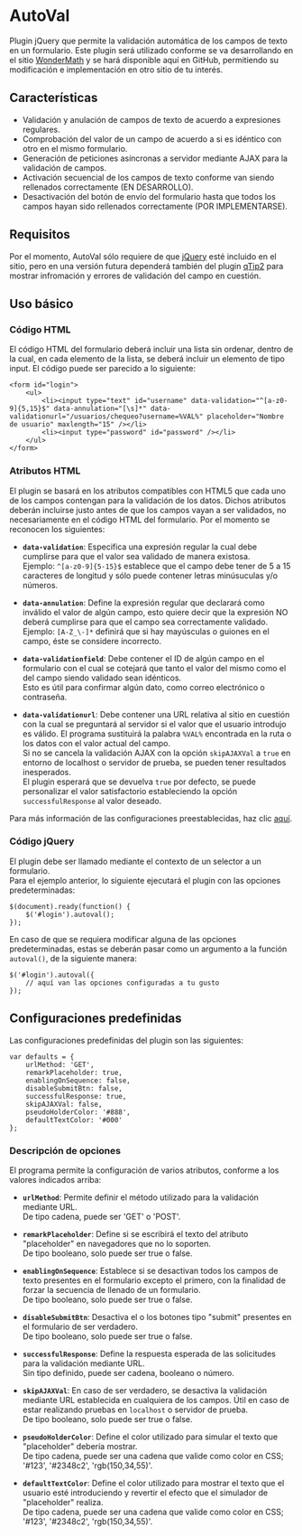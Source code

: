 # AutoVal #
Plugin jQuery que permite la validación automática de los campos de texto en un formulario.
Este plugin será utilizado conforme se va desarrollando en el sitio [WonderMath](http://wondermathmx.info/) y se hará disponible aquí en GitHub, permitiendo su modificación e implementación en otro sitio de tu interés.

## Características ##
* Validación y anulación de campos de texto de acuerdo a expresiones regulares.
* Comprobación del valor de un campo de acuerdo a si es idéntico con otro en el mismo formulario.
* Generación de peticiones asíncronas a servidor mediante AJAX para la validación de campos.
* Activación secuencial de los campos de texto conforme van siendo rellenados correctamente (EN DESARROLLO).
* Desactivación del botón de envío del formulario hasta que todos los campos hayan sido rellenados correctamente (POR IMPLEMENTARSE).

## Requisitos ##
Por el momento, AutoVal sólo requiere de que [jQuery](http://jquery.com/) esté incluido en el sitio, pero en una versión futura dependerá también del plugin [qTip2](http://craigsworks.com/projects/qtip2/) para mostrar infromación y errores de validación del campo en cuestión.

## Uso básico ##

### Código HTML ###
El código HTML del formulario deberá incluir una lista sin ordenar, dentro de la cual, en cada elemento de la lista, se deberá incluir un elemento de tipo input. El código puede ser parecido a lo siguiente:

	<form id="login">
		<ul>
			<li><input type="text" id="username" data-validation="^[a-z0-9]{5,15}$" data-annulation="[\s]*" data-validationurl="/usuarios/chequeo?username=%VAL%" placeholder="Nombre de usuario" maxlength="15" /></li>
			<li><input type="password" id="password" /></li>
		</ul>
	</form>

### Atributos HTML ###
El plugin se basará en los atributos compatibles con HTML5 que cada uno de los campos contengan para la validación de los datos. Dichos atributos deberán incluirse justo antes de que los campos vayan a ser validados, no necesariamente en el código HTML del formulario. Por el momento se reconocen los siguientes:

- **`data-validation`**: Especifica una expresión regular la cual debe cumplirse para que el valor sea validado de manera existosa.  
Ejemplo: `^[a-z0-9]{5-15}$` establece que el campo debe tener de 5 a 15 caracteres de longitud y sólo puede contener letras minúsuculas y/o números.

- **`data-annulation`**: Define la expresión regular que declarará como inválido el valor de algún campo, esto quiere decir que la expresión NO deberá cumplirse para que el campo sea correctamente validado.  
Ejemplo: `[A-Z_\-]*` definirá que si hay mayúsculas o guiones en el campo, éste se considere incorrecto.

- **`data-validationfield`**: Debe contener el ID de algún campo en el formulario con el cual se cotejará que tanto el valor del mismo como el del campo siendo validado sean idénticos.  
Esto es útil para confirmar algún dato, como correo electrónico o contraseña.

- **`data-validationurl`**: Debe contener una URL relativa al sitio en cuestión con la cual se preguntará al servidor si el valor que el usuario introdujo es válido. El programa sustituirá la palabra `%VAL%` encontrada en la ruta o los datos con el valor actual del campo.  
Si no se cancela la validación AJAX con la opción `skipAJAXVal` a `true` en entorno de localhost o servidor de prueba, se pueden tener resultados inesperados.  
El plugin esperará que se devuelva `true` por defecto, se puede personalizar el valor satisfactorio estableciendo la opción `successfulResponse` al valor deseado.

Para más información de las configuraciones preestablecidas, haz clic [aquí](#defaults).

### Código jQuery ###

El plugin debe ser llamado mediante el contexto de un selector a un formulario.  
Para el ejemplo anterior, lo siguiente ejecutará el plugin con las opciones predeterminadas:

	$(document).ready(function() {
		$('#login').autoval();
	});

En caso de que se requiera modificar alguna de las opciones predeterminadas, estas se deberán pasar como un argumento a la función `autoval()`, de la siguiente manera:

	$('#login').autoval({
		// aquí van las opciones configuradas a tu gusto
	});


<h2 id="defaults">Configuraciones predefinidas</h2>
Las configuraciones predefinidas del plugin son las siguientes:

	var defaults = {
		urlMethod: 'GET',
		remarkPlaceholder: true,
		enablingOnSequence: false,
		disableSubmitBtn: false,
		successfulResponse: true,
		skipAJAXVal: false,
		pseudoHolderColor: '#888',
		defaultTextColor: '#000'
	};


### Descripción de opciones ###
El programa permite la configuración de varios atributos, conforme a los valores indicados arriba:

- **`urlMethod`**: Permite definir el método utilizado para la validación mediante URL.  
De tipo cadena, puede ser 'GET' o 'POST'.

- **`remarkPlaceholder`**: Define si se escribirá el texto del atributo "placeholder" en navegadores que no lo soporten.  
De tipo booleano, solo puede ser true o false.

- **`enablingOnSequence`**: Establece si se desactivan todos los campos de texto presentes en el formulario excepto el primero, con la finalidad de forzar la secuencia de llenado de un formulario.  
De tipo booleano, solo puede ser true o false.

- **`disableSubmitBtn`**: Desactiva el o los botones tipo "submit" presentes en el formulario de ser verdadero.  
De tipo booleano, solo puede ser true o false.

- **`successfulResponse`**: Define la respuesta esperada de las solicitudes para la validación mediante URL.  
Sin tipo definido, puede ser cadena, booleano o número.

- **`skipAJAXVal`**: En caso de ser verdadero, se desactiva la validación mediante URL establecida en cualquiera de los campos. Útil en caso de estar realizando pruebas en `localhost` o servidor de prueba.  
De tipo booleano, solo puede ser true o false.

- **`pseudoHolderColor`**: Define el color utilizado para simular el texto que "placeholder" debería mostrar.  
De tipo cadena, puede ser una cadena que valide como color en CSS; '#123', '#2348c2', 'rgb(150,34,55)'.

- **`defaultTextColor`**: Define el color utilizado para mostrar el texto que el usuario esté introduciendo y revertir el efecto que el simulador de "placeholder" realiza.  
De tipo cadena, puede ser una cadena que valide como color en CSS; '#123', '#2348c2', 'rgb(150,34,55)'.